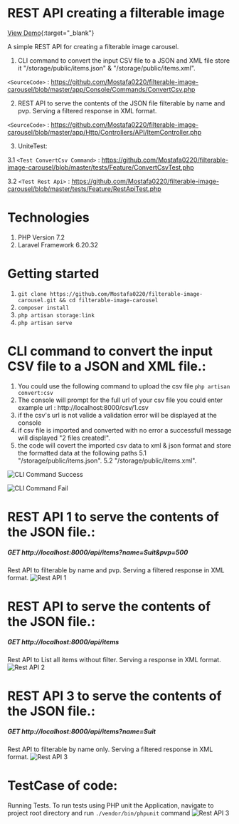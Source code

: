# REST API creating a filterable image 
[View Demo](https://sacoor.mostafa.website/api/items?name=Suit&pvp=500){:target="_blank"}

A simple REST API for creating a filterable image carousel.
1. CLI command to convert the input CSV file  to a JSON and XML file store it "/storage/public/items.json" & "/storage/public/items.xml".

`<SourceCode>` : <https://github.com/Mostafa0220/filterable-image-carousel/blob/master/app/Console/Commands/ConvertCsv.php>

2. REST API to serve the contents of the JSON file filterable by name and pvp. Serving a
filtered response in XML format.

`<SourceCode>` : <https://github.com/Mostafa0220/filterable-image-carousel/blob/master/app/Http/Controllers/API/ItemController.php>


3. UniteTest:

3.1 `<Test ConvertCsv Command>` : <https://github.com/Mostafa0220/filterable-image-carousel/blob/master/tests/Feature/ConvertCsvTest.php>

3.2 `<Test Rest Api>` : <https://github.com/Mostafa0220/filterable-image-carousel/blob/master/tests/Feature/RestApiTest.php>


# Technologies
1. PHP Version 7.2
2. Laravel Framework  6.20.32

# Getting started
1. `git clone https://github.com/Mostafa0220/filterable-image-carousel.git && cd filterable-image-carousel`
2. `composer install`
3. `php artisan storage:link`
4. `php artisan serve`

# CLI command to convert the input CSV file to a JSON and XML file.:
1. You could use the following command to upload the csv file `php artisan convert:csv`
2. The console will prompt for the full url of your csv file you could enter example url : http://localhost:8000/csv/1.csv
3. if the csv's url is not valide a validation error will be displayed at the console
4. if csv file is imported and converted with no error a successfull message will displayed "2 files created!".
5. the code will covert the imported csv data to xml & json format and store the formatted data at the following paths
5.1 "/storage/public/items.json". 
5.2 "/storage/public/items.xml".

![CLI Command Success](http://mostafa.website/screenshot/cli-success.png)

![CLI Command Fail](http://mostafa.website/screenshot/cli-fail.png)

# REST API 1 to serve the contents of the JSON file.:
##### GET http://localhost:8000/api/items?name=Suit&pvp=500
 Rest API to filterable by name and pvp. Serving a filtered response in XML format.
![Rest API 1](http://mostafa.website/screenshot/rest-api1.png)

# REST API to serve the contents of the JSON file.:
##### GET http://localhost:8000/api/items
 Rest API to List all items without filter. Serving a response in XML format.
![Rest API 2](http://mostafa.website/screenshot/rest-api2.png)

# REST API 3 to serve the contents of the JSON file.:
 ##### GET http://localhost:8000/api/items?name=Suit
 Rest API to filterable by name only. Serving a filtered response in XML format.
![Rest API 3](http://mostafa.website/screenshot/rest-api3.png)

# TestCase of code:
 Running Tests. To run tests using PHP unit the Application, navigate to project root directory and run `./vendor/bin/phpunit` command
![Rest API 3](http://mostafa.website/screenshot/test.png)
